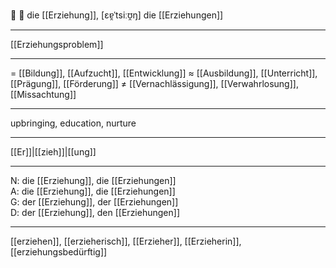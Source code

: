 🔴 🧸 die [[Erziehung]], [ɛɐ̯ˈtsiːʊ̯ŋ]
die [[Erziehungen]]

---
[[Erziehungsproblem]]


---
= [[Bildung]], [[Aufzucht]], [[Entwicklung]]
≈ [[Ausbildung]], [[Unterricht]], [[Prägung]], [[Förderung]]
≠ [[Vernachlässigung]], [[Verwahrlosung]], [[Missachtung]]

---
upbringing, education, nurture

---
[[Er]]|[[zieh]]|[[ung]]

---
N: die [[Erziehung]], die [[Erziehungen]]  
A: die [[Erziehung]], die [[Erziehungen]]  
G: der [[Erziehung]], der [[Erziehungen]]  
D: der [[Erziehung]], den [[Erziehungen]]  

---
[[erziehen]], [[erzieherisch]], [[Erzieher]], [[Erzieherin]], [[erziehungsbedürftig]]
